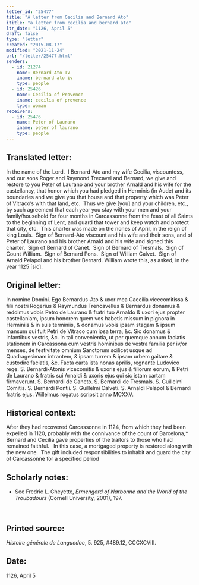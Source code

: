 ```yaml
---
letter_id: "25477"
title: "A letter from Cecilia and Bernard Ato"
ititle: "a letter from cecilia and bernard ato"
ltr_date: "1126, April 5"
draft: false
type: "letter"
created: "2015-08-17"
modified: "2021-11-24"
url: "/letter/25477.html"
senders:
  - id: 21274
    name: Bernard Ato IV
    iname: bernard ato iv
    type: people
  - id: 25426
    name: Cecilia of Provence
    iname: cecilia of provence
    type: woman
receivers:
  - id: 25476
    name: Peter of Laurano
    iname: peter of laurano
    type: people
---
```

<h2> Translated letter:</h2><p>In the name of the Lord.&nbsp; I Bernard-Ato and my wife Cecilia, viscountess, and our sons Roger and Raymond Trecavel and Bernard, we give and restore to you Peter of Laurano and your brother Arnald and his wife for the castellancy, that honor which you had pledged in Herminis (in Aude) and its boundaries and we give you that house and that property which was Peter of Vitraco’s with that land, etc.&nbsp; Thus we give [you] and your children, etc., by such agreement that each year you stay with your men and your family/household for four months in Carcassonne from the feast of all Saints to the beginning of Lent, and guard that tower and keep watch and protect that city, etc. &nbsp;This charter was made on the nones of April, in the reign of king Louis.&nbsp; Sign of Bernard-Ato viscount and his wife and their sons, and of Peter of Laurano and his brother Arnald and his wife and signed this charter.&nbsp; Sign of Bernard of Canet.&nbsp; Sign of Bernard of Tresmals.&nbsp; Sign of Count William.&nbsp; Sign of Bernard Pons.&nbsp; Sign of William Calvet.&nbsp; Sign of Arnald Pelapol and his brother Bernard. William wrote this, as asked, in the year 1125 [sic].</p><h2 class="mt-4"> Original letter:</h2><p>In nomine Domini. Ego Bernardus-Ato &amp; uxor mea Caecilia vicecomitissa &amp; filii nostri Rogerius &amp; Raymundus Trencavellus &amp; Bernardus donamus &amp; reddimus vobis Petro de Laurano &amp; fratri tuo Arnaldo &amp; uxori ejus propter castellaniam, ipsum honorem quem vos habetis missum in pignora in Herminiis &amp; in suis terminiis, &amp; donamus vobis ipsam stagam &amp; ipsum mansum qui fuit Petri de Vitraco cum ipsa terra, &amp;c. Sic donamus &amp; infantibus vestris, &amp;c. in tali convenientia, ut per quemque annum faciatis stationem in Carcassona cum vestris hominibus de vestra familia per iv/or menses, de festivitate omnium Sanctorum scilicet usque ad Quadragesimam intrantem, &amp; ipsam turrem &amp; ipsam urbem gaitare &amp; custodire facia­tis, &amp;c. Facta carta ista nonas aprilis, regnante Ludovico rege. S. Bernardi-Atonis vicecomitis &amp; uxoris ejus &amp; filiorum eorum, &amp; Petri de Laurano &amp; fratris sui Arnaldi &amp; uxoris ejus qui sic istam cartam firmaverunt. S. Bernardi de Caneto. S. Bernardi de Tresmals. S. Guillelmi Comitis. S. Bernardi Pontii. S. Guillelmi Calveti. S. Arnaldi Pelapol &amp; Bernardi fra­tris ejus. Willelmus rogatus scripsit anno MCXXV.</p><h2 class="mt-4"> Historical context:</h2><p>After they had recovered Carcassonne in 1124, from which they had been expelled in 1120, probably with the connivance of the count of Barcelona,* Bernard and Cecilia gave properties of the traitors to those who had remained faithful. &nbsp; In this case, a mortgaged property is restored along with the new one.&nbsp; The gift included responsibilities to inhabit and guard the city of Carcassonne for a specified period</p><h2 class="mt-4"> Scholarly notes:</h2><ul><li>See Fredric L. Cheyette,&nbsp;<em>Ermengard of Narbonne and the World of the Troubadours</em>&nbsp;(Cornell University, 2001), 197.</li></ul><p>&nbsp;</p><h2 class="mt-4"> Printed source:</h2><p><i>Histoire générale de Languedoc</i>, 5. 925, #489.12, CCCXCVIII.&nbsp;</p><h2 class="mt-4"> Date:</h2>1126, April 5